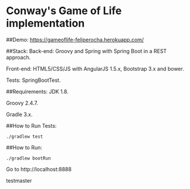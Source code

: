 # Conway's Game of Life implementation

##Demo: 
https://gameoflife-feliperocha.herokuapp.com/

##Stack:
Back-end: Groovy and Spring with Spring Boot in a REST approach.

Front-end: HTML5/CSS/JS with AngularJS 1.5.x, Bootstrap 3.x and bower.

Tests: SpringBootTest.

##Requirements:
JDK 1.8.

Groovy 2.4.7.

Gradle 3.x.

##How to Run Tests:
```
./gradlew test
```

##How to Run:
```
./gradlew bootRun
```

Go to http://localhost:8888


testmaster

